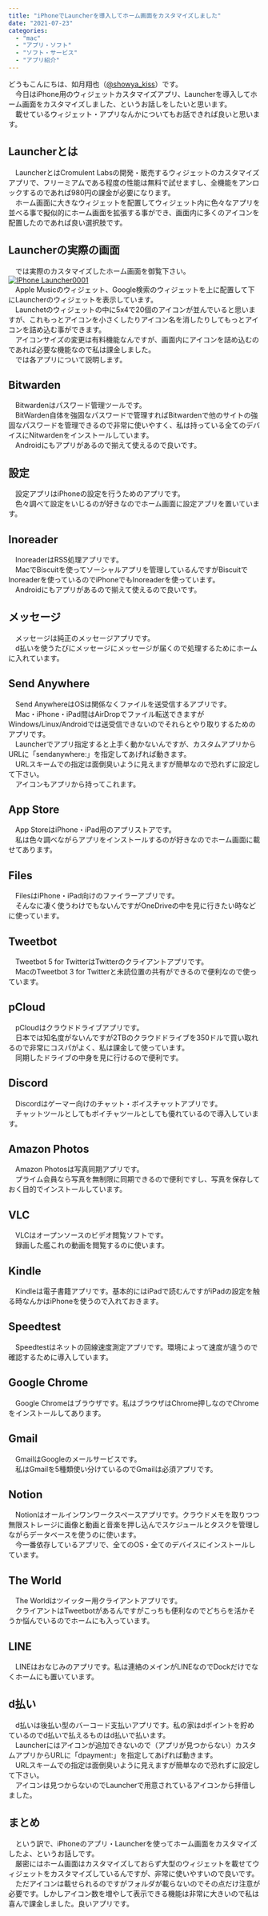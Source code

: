 ```yaml
---
title: "iPhoneでLauncherを導入してホーム画面をカスタマイズしました"
date: "2021-07-23"
categories: 
  - "mac"
  - "アプリ・ソフト"
  - "ソフト・サービス"
  - "アプリ紹介"
---
```


どうもこんにちは、如月翔也（[@showya\_kiss](http://twitter.com/showya_kiss)）です。  
　今日はiPhone用のウィジェットカスタマイズアプリ、Launcherを導入してホーム画面をカスタマイズしました、というお話しをしたいと思います。  
　載せているウィジェット・アプリなんかについてもお話できれば良いと思います。  

## Launcherとは

　LauncherとはCromulent Labsの開発・販売するウィジェットのカスタマイズアプリで、フリーミアムである程度の性能は無料で試せますし、全機能をアンロックするのであれば980円の課金が必要になります。  
　ホーム画面に大きなウィジェットを配置してウィジェット内に色々なアプリを並べる事で擬似的にホーム画面を拡張する事ができ、画面内に多くのアイコンを配置したのであれば良い選択肢です。  

## Launcherの実際の画面

　では実際のカスタマイズしたホーム画面を御覧下さい。  
[![IPhone Launcher0001](images/iPhone-Launcher0001.jpg "IPhone Launcher0001")](https://techblog.show-ya.blue/wp-content/uploads/2021/07/iPhone-Launcher0001.jpg)  
　Apple Musicのウィジェット、Google検索のウィジェットを上に配置して下にLauncherのウィジェットを表示しています。  
　Launchetのウィジェットの中に5x4で20個のアイコンが並んでいると思いますが、これもっとアイコンを小さくしたりアイコン名を消したりしてもっとアイコンを詰め込む事ができます。  
　アイコンサイズの変更は有料機能なんですが、画面内にアイコンを詰め込むのであれば必要な機能なので私は課金しました。  
　では各アプリについて説明します。  

## Bitwarden

　Bitwardenはパスワード管理ツールです。  
　BitWarden自体を強固なパスワードで管理すればBitwardenで他のサイトの強固なパスワードを管理できるので非常に使いやすく、私は持っている全てのデバイスにNitwardenをインストールしています。  
　Androidにもアプリがあるので揃えて使えるので良いです。  

## 設定

　設定アプリはiPhoneの設定を行うためのアプリです。  
　色々調べて設定をいじるのが好きなのでホーム画面に設定アプリを置いています。

## Inoreader

　InoreaderはRSS処理アプリです。  
　MacでBiscuitを使ってソーシャルアプリを管理しているんですがBiscuitでInoreaderを使っているのでiPhoneでもInoreaderを使っています。  
　Androidにもアプリがあるので揃えて使えるので良いです。  

## メッセージ

　メッセージは純正のメッセージアプリです。  
　d払いを使うたびにメッセージにメッセージが届くので処理するためにホームに入れています。  

## Send Anywhere

　Send AnywhereはOSは関係なくファイルを送受信するアプリです。  
　Mac・iPhone・iPad間はAirDropでファイル転送できますがWindows/Linux/Androidでは送受信できないのでそれらとやり取りするためのアプリです。  
　Launcherでアプリ指定すると上手く動かないんですが、カスタムアプリからURLに「sendanywhere:」を指定してあげれば動きます。  
　URLスキームでの指定は面倒臭いように見えますが簡単なので恐れずに設定して下さい。  
　アイコンもアプリから持ってこれます。  

## App Store

　App StoreはiPhone・iPad用のアプリストアです。  
　私は色々調べながらアプリをインストールするのが好きなのでホーム画面に載せてあります。  

## Files

　FilesはiPhone・iPad向けのファイラーアプリです。  
　そんなに凄く使うわけでもないんですがOneDriveの中を見に行きたい時などに使っています。  

## Tweetbot

　Tweetbot 5 for TwitterはTwitterのクライアントアプリです。  
　MacのTweetbot 3 for Twitterと未読位置の共有ができるので便利なので使っています。  

## pCloud

　pCloudはクラウドドライブアプリです。  
　日本では知名度がないんですが2TBのクラウドドライブを350ドルで買い取れるので非常にコスパがよく、私は課金して使っています。  
　同期したドライブの中身を見に行けるので便利です。  

## Discord

　Discordはゲーマー向けのチャット・ボイスチャットアプリです。  
　チャットツールとしてもボイチャツールとしても優れているので導入しています。  

## Amazon Photos

　Amazon Photosは写真同期アプリです。  
　プライム会員なら写真を無制限に同期できるので便利ですし、写真を保存しておく目的でインストールしています。  

## VLC

　VLCはオープンソースのビデオ閲覧ソフトです。  
　録画した艦これの動画を閲覧するのに使います。  

## Kindle

　Kindleは電子書籍アプリです。基本的にはiPadで読むんですがiPadの設定を触る時なんかはiPhoneを使うので入れておきます。  

## Speedtest

　Speedtestはネットの回線速度測定アプリです。環境によって速度が違うので確認するために導入しています。  

## Google Chrome

　Google Chromeはブラウザです。私はブラウザはChrome押しなのでChromeをインストールしてあります。  

## Gmail

　GmailはGoogleのメールサービスです。  
　私はGmailを5種類使い分けているのでGmailは必須アプリです。  

## Notion

　Notionはオールインワンワークスペースアプリです。クラウドメモを取りつつ無限ストレージに画像と動画と音楽を押し込んでスケジュールとタスクを管理しながらデータベースを使うのに使います。  
　今一番依存しているアプリで、全てのOS・全てのデバイスにインストールしています。  

## The World

　The Worldはツイッター用クライアントアプリです。  
　クライアントはTweetbotがあるんですがこっちも便利なのでどちらを活かそうか悩んでいるのでホームにも入っています。  

## LINE

　LINEはおなじみのアプリです。私は連絡のメインがLINEなのでDockだけでなくホームにも置いています。

## d払い

　d払いは後払い型のバーコード支払いアプリです。私の家はdポイントを貯めているのでd払いで払えるものはd払いで払います。  
　Launcherにはアイコンが追加できないので（アプリが見つからない）カスタムアプリからURLに「dpayment:」を指定してあげれば動きます。  
　URLスキームでの指定は面倒臭いように見えますが簡単なので恐れずに設定して下さい。  
　アイコンは見つからないのでLauncherで用意されているアイコンから拝借しました。  

## まとめ

　という訳で、iPhoneのアプリ・Launcherを使ってホーム画面をカスタマイズしたよ、というお話しです。  
　厳密にはホーム画面はカスタマイズしておらず大型のウィジェットを載せてウィジェットをカスタマイズしているんですが、非常に使いやすいので良いです。  
　ただアイコンは載せられるのですがフォルダが載らないのでその点だけ注意が必要です。しかしアイコン数を増やして表示できる機能は非常に大きいので私は喜んで課金しました。良いアプリです。
